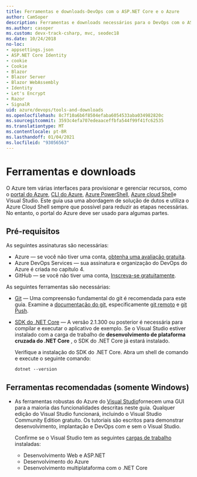 ```yaml
---
title: Ferramentas e downloads-DevOps com o ASP.NET Core e o Azure
author: CamSoper
description: Ferramentas e downloads necessários para o DevOps com o ASP.NET Core e o Azure.
ms.author: casoper
ms.custom: devx-track-csharp, mvc, seodec18
ms.date: 10/24/2018
no-loc:
- appsettings.json
- ASP.NET Core Identity
- cookie
- Cookie
- Blazor
- Blazor Server
- Blazor WebAssembly
- Identity
- Let's Encrypt
- Razor
- SignalR
uid: azure/devops/tools-and-downloads
ms.openlocfilehash: 8c7f10a6b6f8504efaba6054533aba034982820c
ms.sourcegitcommit: 3593c4efa707edeaaceffbfa544f99f41fc62535
ms.translationtype: MT
ms.contentlocale: pt-BR
ms.lasthandoff: 01/04/2021
ms.locfileid: "93056563"
---
```

# <a name="tools-and-downloads"></a>Ferramentas e downloads

O Azure tem várias interfaces para provisionar e gerenciar recursos, como o [portal do Azure](https://portal.azure.com), [CLI do Azure](/cli/azure/), [Azure PowerShell](/powershell/azure/overview), [Azure cloud Shell](https://shell.azure.com/bash)e Visual Studio. Este guia usa uma abordagem de solução de dutos e utiliza o Azure Cloud Shell sempre que possível para reduzir as etapas necessárias. No entanto, o portal do Azure deve ser usado para algumas partes.

## <a name="prerequisites"></a>Pré-requisitos

As seguintes assinaturas são necessárias:

* Azure &mdash; se você não tiver uma conta, [obtenha uma avaliação gratuita](https://azure.microsoft.com/free/dotnet/).
* Azure DevOps Services &mdash; sua assinatura e organização do DevOps do Azure é criada no capítulo 4.
* GitHub &mdash; se você não tiver uma conta, [Inscreva-se gratuitamente](https://github.com/join).

As seguintes ferramentas são necessárias:

* [Git](https://git-scm.com/downloads) &mdash; Uma compreensão fundamental do git é recomendada para este guia. Examine a [documentação do git](https://git-scm.com/doc), especificamente [git remoto](https://git-scm.com/docs/git-remote) e [git Push](https://git-scm.com/docs/git-push).
* [SDK do .NET Core](https://dotnet.microsoft.com/download/) &mdash; A versão 2.1.300 ou posterior é necessária para compilar e executar o aplicativo de exemplo. Se o Visual Studio estiver instalado com a carga de trabalho de **desenvolvimento de plataforma cruzada do .NET Core** , o SDK do .NET Core já estará instalado.

    Verifique a instalação do SDK do .NET Core. Abra um shell de comando e execute o seguinte comando:

    ```dotnetcli
    dotnet --version
    ```

## <a name="recommended-tools-windows-only"></a>Ferramentas recomendadas (somente Windows)

* As ferramentas robustas do Azure do [Visual Studio](https://visualstudio.microsoft.com)fornecem uma GUI para a maioria das funcionalidades descritas neste guia. Qualquer edição do Visual Studio funcionará, incluindo o Visual Studio Community Edition gratuito. Os tutoriais são escritos para demonstrar desenvolvimento, implantação e DevOps com e sem o Visual Studio.

  Confirme se o Visual Studio tem as seguintes [cargas de trabalho](/visualstudio/install/modify-visual-studio) instaladas:

  * Desenvolvimento Web e ASP.NET
  * Desenvolvimento do Azure
  * Desenvolvimento multiplataforma com o .NET Core
